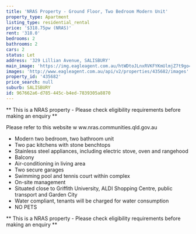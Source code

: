 ```yaml
---
title: 'NRAS Property - Ground Floor, Two Bedroom Modern Unit'
property_type: Apartment
listing_type: residential_rental
price: '$318.75pw (NRAS)'
rent: '318.0'
bedrooms: 2
bathrooms: 2
cars: 2
status: Let
address: '329 Lillian Avenue, SALISBURY'
main_image: 'https://img.eagleagent.com.au/htWDtoJLnxRVKFYKmUlmjZ7t9go=/1280x854/smart/https://s3-us-west-2.amazonaws.com/eagleagent-orig/images/6826712/419476254-image-M.jpg'
images: 'http://www.eagleagent.com.au/api/v2/properties/435682/images'
property_id: '435682'
price_search: null
suburb: SALISBURY
id: 967662a6-d785-445c-b4ed-7839305a8870
---
```

** This is a NRAS property - Please check eligibility requirements before making an enquiry **

Please refer to this website
w ww.nras.communities.qld.gov.au

*  Modern two bedroom, two bathroom unit
*  Two pac kitchens with stone benchtops
*  Stainless steel appliances, including electric stove, oven and rangehood
*  Balcony
*  Air-conditioning in living area
*  Two secure garages
*  Swimming pool and tennis court within complex
*  On-site management
*  Situated close to Griffith University, ALDI Shopping Centre, public transport and Garden City
*  Water compliant, tenants will be charged for water consumption
*  NO PETS

** This is a NRAS property - Please check eligibility requirements before making an enquiry **